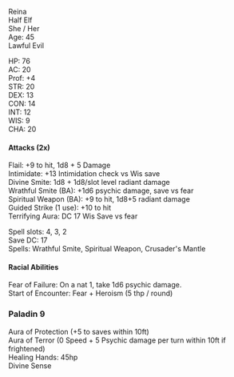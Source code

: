 Reina \
Half Elf \
She / Her \
Age: 45 \
Lawful Evil

HP: 76 \
AC: 20 \
Prof: +4 \
STR: 20 \
DEX: 13 \
CON: 14 \
INT: 12 \
WIS: 9 \
CHA: 20

#### Attacks (2x)
Flail: +9 to hit, 1d8 + 5 Damage \
Intimidate: +13 Intimidation check vs Wis save \
Divine Smite: 1d8 + 1d8/slot level radiant damage \
Wrathful Smite (BA): +1d6 psychic damage, save vs fear \
Spiritual Weapon (BA): +9 to hit, 1d8+5 radiant damage \
Guided Strike (1 use): +10 to hit \
Terrifying Aura: DC 17 Wis Save vs fear

Spell slots: 4, 3, 2 \
Save DC: 17 \
Spells: Wrathful Smite, Spiritual Weapon, Crusader's Mantle

#### Racial Abilities
Fear of Failure: On a nat 1, take 1d6 psychic damage. \
Start of Encounter: Fear + Heroism (5 thp / round) 

### Paladin 9
Aura of Protection (+5 to saves within 10ft) \
Aura of Terror (0 Speed + 5 Psychic damage per turn within 10ft if frightened) \
Healing Hands: 45hp \
Divine Sense
